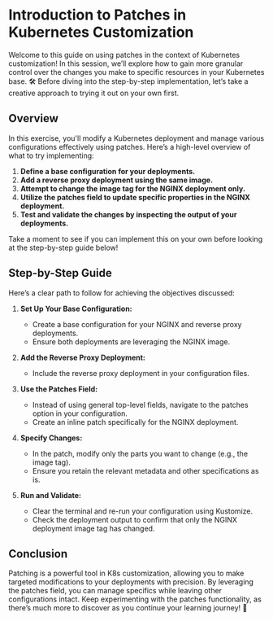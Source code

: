 # Introduction to Patches in Kubernetes Customization

Welcome to this guide on using patches in the context of Kubernetes customization! In this session, we’ll explore how to gain more granular control over the changes you make to specific resources in your Kubernetes base. 🛠️ Before diving into the step-by-step implementation, let’s take a creative approach to trying it out on your own first.

## Overview

In this exercise, you'll modify a Kubernetes deployment and manage various configurations effectively using patches. Here’s a high-level overview of what to try implementing:

1. **Define a base configuration for your deployments.**
2. **Add a reverse proxy deployment using the same image.**
3. **Attempt to change the image tag for the NGINX deployment only.**
4. **Utilize the patches field to update specific properties in the NGINX deployment.**
5. **Test and validate the changes by inspecting the output of your deployments.**

Take a moment to see if you can implement this on your own before looking at the step-by-step guide below!

## Step-by-Step Guide

Here’s a clear path to follow for achieving the objectives discussed:

1. **Set Up Your Base Configuration:**

   - Create a base configuration for your NGINX and reverse proxy deployments.
   - Ensure both deployments are leveraging the NGINX image.

2. **Add the Reverse Proxy Deployment:**

   - Include the reverse proxy deployment in your configuration files.

3. **Use the Patches Field:**

   - Instead of using general top-level fields, navigate to the patches option in your configuration.
   - Create an inline patch specifically for the NGINX deployment.

4. **Specify Changes:**

   - In the patch, modify only the parts you want to change (e.g., the image tag).
   - Ensure you retain the relevant metadata and other specifications as is.

5. **Run and Validate:**
   - Clear the terminal and re-run your configuration using Kustomize.
   - Check the deployment output to confirm that only the NGINX deployment image tag has changed.

## Conclusion

Patching is a powerful tool in K8s customization, allowing you to make targeted modifications to your deployments with precision. By leveraging the patches field, you can manage specifics while leaving other configurations intact. Keep experimenting with the patches functionality, as there’s much more to discover as you continue your learning journey! 🌱
